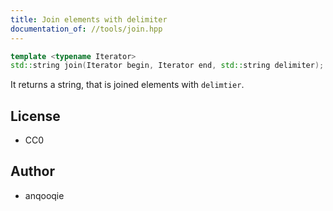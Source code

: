 ```yaml
---
title: Join elements with delimiter
documentation_of: //tools/join.hpp
---
```


```cpp
template <typename Iterator>
std::string join(Iterator begin, Iterator end, std::string delimiter);
```

It returns a string, that is joined elements with `delimtier`.

## License
- CC0

## Author
- anqooqie
